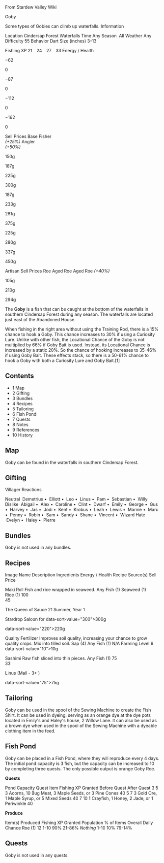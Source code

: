 From Stardew Valley Wiki

Goby

Some types of Gobies can climb up waterfalls. Information

Location Cindersap Forest Waterfalls Time Any Season  All Weather Any Difficulty 55 Behavior Dart Size (inches) 3–13

Fishing XP 21    24    27    33 Energy / Health

−62

0

−87

0

−112

0

−162

0

Sell Prices Base Fisher  
*(+25%)* Angler  
*(+50%)*

150g

187g

225g

300g

187g

233g

281g

375g

225g

280g

337g

450g

Artisan Sell Prices Roe Aged Roe Aged Roe *(+40%)*

105g

210g

294g

The **Goby** is a fish that can be caught at the bottom of the waterfalls in southern Cindersap Forest during any season. The waterfalls are located just east of the Abandoned House.

When fishing in the right area without using the Training Rod, there is a 15% chance to hook a Goby. This chance increases to 30% if using a Curiosity Lure. Unlike with other fish, the Locational Chance of the Goby is not multiplied by 66% if Goby Bait is used. Instead, its Locational Chance is increased by a static 20%. So the chance of hooking increases to 35-46% if using Goby Bait. These effects stack, so there is a 50-61% chance to hook a Goby with both a Curiosity Lure and Goby Bait.\[1]

## Contents

- 1 Map
- 2 Gifting
- 3 Bundles
- 4 Recipes
- 5 Tailoring
- 6 Fish Pond
- 7 Quests
- 8 Notes
- 9 References
- 10 History

## Map

Goby can be found in the waterfalls in southern Cindersap Forest.

## Gifting

Villager Reactions

Neutral  Demetrius •  Elliott •  Leo •  Linus •  Pam •  Sebastian •  Willy Dislike  Abigail •  Alex •  Caroline •  Clint •  Dwarf •  Emily •  George •  Gus •  Harvey •  Jas •  Jodi •  Kent •  Krobus •  Leah •  Lewis •  Marnie •  Maru •  Penny •  Robin •  Sam •  Sandy •  Shane •  Vincent •  Wizard Hate  Evelyn •  Haley •  Pierre

## Bundles

Goby is not used in any bundles.

## Recipes

Image Name Description Ingredients Energy / Health Recipe Source(s) Sell Price

Maki Roll Fish and rice wrapped in seaweed. Any Fish (1) Seaweed (1) Rice (1) 100  
45

The Queen of Sauce 21 Summer, Year 1

Stardrop Saloon for data-sort-value="300"&gt;300g

data-sort-value="220"&gt;220g

Quality Fertilizer Improves soil quality, increasing your chance to grow quality crops. Mix into tilled soil. Sap (4) Any Fish (1) N/A Farming Level 9 data-sort-value="10"&gt;10g

Sashimi Raw fish sliced into thin pieces. Any Fish (1) 75  
33

Linus (Mail - 3+ )

data-sort-value="75"&gt;75g

## Tailoring

Goby can be used in the spool of the Sewing Machine to create the Fish Shirt. It can be used in dyeing, serving as an orange dye at the dye pots located in Emily's and Haley's house, 2 Willow Lane. It can also be used as a brown dye when used in the spool of the Sewing Machine with a dyeable clothing item in the feed.

## Fish Pond

Goby can be placed in a Fish Pond, where they will reproduce every 4 days. The initial pond capacity is 3 fish, but the capacity can be increased to 10 by completing three quests. The only possible output is orange Goby Roe.

**Quests**

Pond Capacity Quest Item Fishing XP Granted Before Quest After Quest 3 5 3 Acorns, 10 Bug Meat, 3 Maple Seeds, or 3 Pine Cones 40 5 7 3 Gold Ore, 1 Maple Syrup, or 5 Mixed Seeds 40 7 10 1 Crayfish, 1 Honey, 2 Jade, or 1 Periwinkle 40

**Produce**

Item(s) Produced Fishing XP Granted Population % of Items Overall Daily Chance Roe (1) 12 1-10 90% 21-86% *Nothing* 1-10 10% 79-14%

## Quests

Goby is not used in any quests.
